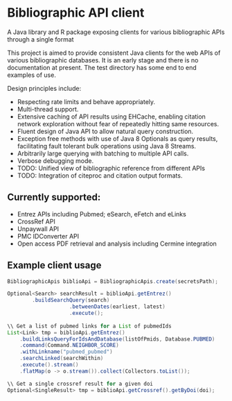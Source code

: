 # Bibliographic API client
A Java library and R package exposing clients for various bibliographic APIs through a single format

This project is aimed to provide consistent Java clients for the web APIs of various bibliographic databases. It is an early stage and there is no documentation at present. The test directory has some end to end examples of use.

Design principles include: 
* Respecting rate limits and behave appropriately.
* Multi-thread support.
* Extensive caching of API results using EHCache, enabling citation network exploration without fear of repeatedly hitting same resources. 
* Fluent design of Java API to allow natural query construction.
* Exception free methods with use of Java 8 Optionals as query results, facilitating fault tolerant bulk operations using Java 8 Streams.
* Arbitrarily large querying with batching to multiple API calls.
* Verbose debugging mode. 
* TODO: Unified view of bibliographic reference from different APIs
* TODO: Integration of citeproc and citation output formats.

## Currently supported:
* Entrez APIs including Pubmed; eSearch, eFetch and eLinks
* CrossRef API
* Unpaywall API
* PMC IDConverter API
* Open access PDF retrieval and analysis including Cermine integration

## Example client usage

```java
BibliographicApis biblioApi = BibliographicApis.create(secretsPath);

Optional<Search> searchResult = biblioApi.getEntrez()
		.buildSearchQuery(search)
					.betweenDates(earliest, latest)
					.execute();
					
\\ Get a list of pubmed links for a List of pubmedIds
List<Link> tmp = biblioApi.getEntrez()
	.buildLinksQueryForIdsAndDatabase(listOfPmids, Database.PUBMED)
	.command(Command.NEIGHBOR_SCORE)
	.withLinkname("pubmed_pubmed")
	.searchLinked(searchWithin)
	.execute().stream()
	.flatMap(o -> o.stream()).collect(Collectors.toList());

\\ Get a single crossref result for a given doi
Optional<SingleResult> tmp = biblioApi.getCrossref().getByDoi(doi);

				
```
